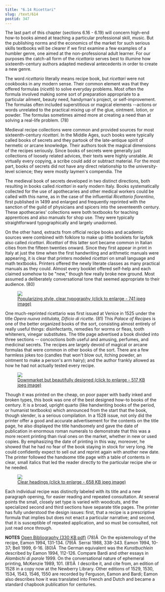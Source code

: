 ```yaml
---
title: "6.14 Ricettari"
slug: /text/614
postid: 347
---
```

The last part of this chapter (sections 6.16 - 6.19) will concern high-end how-to books aimed at teaching a particular professional skill, music. But the publishing norms and the economics of the market for such serious skills textbooks will be clearer if we first examine a few examples of a humbler genre, one aimed at the non-professional adult learner. For our purposes the catch-all form of the <em>ricettario</em> serves best to illumine how sixteenth-century authors adapted medieval antecedents in order to create a new genre.

The word <em>ricettario</em> literally means recipe book, but <em>ricettari</em> were not cookbooks in any modern sense. Their common element was that they offered formulas (<em>ricetti</em>) to solve everyday problems. Most often the formula involved making some sort of preparation appropriate to a particular ailment, beauty need, handyman's project, or self-improvement. The formulas often included superstitious or magical elements --actions or words unrelated to the practical mixing up of the glue, ointment. lotion, or powder. The formulas sometimes aimed more at creating a need than at solving a real-life problem. (78)

Medieval recipe collections were common and provided sources for most sixteenth-century <em>ricettari</em>. In the Middle Ages, such books were typically called books of secrets and they partook of the late-antique spirit of hermetic or arcane knowledge. Their authors took the magical dimensions of the recipes seriously. Since books of secrets were generally just collections of loosely related advices, their texts were highly unstable. At virtually every copying, a scribe could add or subtract material. For the most part, books of secrets did not have any direct relationship to the university-level science; they were mostly laymen's compendia. The 

The medieval book of secrets developed in two distinct directions, both resulting in books called <em>ricettari</em> in early modern Italy. Books systematically collected for the use of apothecaries and other medical workers could be called with this name, as in the case of the influential <em>Ricettario fiorentino</em>, first published in 1499 and enlarged and frequently reprinted with the sanction of the guild of physicians and spicers into the seventeenth century. These apothecaries' collections were both textbooks for teaching apprentices and also manuals for shop use. They were typically straightforward typographically and largely unadorned.

On the other hand, extracts from official recipe books and academic sources were combined with folklore to make up little booklets for layfolk also called <em>ricettari</em>. <em>Ricettari</em> of this latter sort became common in Italian cities from the fifteen twenties onward. Since they first appear in print in Italy at just the time when the first handwriting and arithmetic manuals were appearing, it is clear that printers modeled <em>ricettari</em> on small language and math textbooks. Printers offered the newly literate classes as many practical manuals as they could. Almost every booklet offered self-help and each claimed somehow to be "new," though few really broke new ground. Most assumed a deliberately conversational tone that seemed appropriate to their audience. (80)
<p style="text-align: center;"></p>


<figure class="mkdn-figure">
    <a href="/images_full/6.00_Chapter_Six/Wing-ZP-535.N54,-Opera-nvova-intitolata-Dificio-de-ricet (1).jpg" class="mkdn-image-link">
    <img class="mkdn-image" src="/images_full/6.00_Chapter_Six/Wing-ZP-535.N54,-Opera-nvova-intitolata-Dificio-de-ricet (1).jpg" />
    <figcaption class="mkdn-figcaption">Popularizing style, clear typography (click to enlarge - 741 jpeg image)</figcaption>
    </a>
</figure>

One much-reprinted ricettario was first issued at Venice in 1525 under the title <em>Opera nuova intitulata, Dificio di ricette</em>. (81) This <em>Palace of Recipes</em> is one of the better organized books of the sort, consisting almost entirely of really useful things: disinfectants, remedies for worms or fleas, tooth whiteners, vinegar substitutes. The title page advertised a book divided into three sections -- concoctions both useful and amusing, perfumes, and medicinal secrets. The recipes are largely devoid of magical or arcane formulas that were common in other books of the sort. There are a few harmless jokes too (candles that won't blow out, itching powder, an ointment to make a person's arm hairy); and the author frankly allowed as how he had not actually tested every recipe.
<p style="text-align: center;"></p>


<figure class="mkdn-figure">
    <a href="/images_full/6.00_Chapter_Six/Wing-ZP-535.N54,-Opera-nvova-intitolata-Dificio-de-ricet (2).jpg" class="mkdn-image-link">
    <img class="mkdn-image" src="/images_full/6.00_Chapter_Six/Wing-ZP-535.N54,-Opera-nvova-intitolata-Dificio-de-ricet (2).jpg" />
    <figcaption class="mkdn-figcaption">Downmarket but beautifully designed (click to enlarge - 517 KB jpeg image)</figcaption>
    </a>
</figure>

Though it was printed on the cheap, on poor paper with badly inked and broken types, this book was one of the best designed how-to books of the century. It is a broad, upright quarto (like handwriting books of the period, or humanist textbooks) which announced from the start that the book, though slender, is a serious compilation. In a 1528 issue, not only did the printer offer a good and accurate advertisement for the contents on the title page, he also displayed the title handsomely and gave the date of publication in enormous roman numerals to demonstrate that this was a more recent printing than rival ones on the market, whether in new or used copies. By emphasizing the date of printing in this way, moreover, he showed that he had no fear of the book staying in stock for very long. He could confidently expect to sell out and reprint again with another new date. The printer followed the handsome title page with a table of contents in clear, small italics that led the reader directly to the particular recipe she or he needed.
<p style="text-align: center;"></p>


<figure class="mkdn-figure">
    <a href="/images_full/6.00_Chapter_Six/Wing-ZP-535.N54,-Opera-nvova-intitolata-Dificio-de-ricette,f.jpg" class="mkdn-image-link">
    <img class="mkdn-image" src="/images_full/6.00_Chapter_Six/Wing-ZP-535.N54,-Opera-nvova-intitolata-Dificio-de-ricette,f.jpg" />
    <figcaption class="mkdn-figcaption">Clear headings (click to enlarge - 658 KB jpeg image)</figcaption>
    </a>
</figure>

Each individual recipe was distinctly labeled with its title and a new paragraph opening, for easier reading and repeated consultation. At several points the small, closely set type is varied with woodcuts, and the specialized second and third sections have separate title pages. The printer has fully understood the design issues: first, that a recipe is a prescriptive formula that implies but does not enact a particular narrative; and second, that it is susceptible of repeated application, and so must be consulted, not just read once through.

<strong>NOTES</strong>
<a href="http://www.humanismforsale.org/bibliography.pdf" target="new">Open Bibliography (330 KB pdf)</a>
(78)Â  On the epistemology of the recipe, Eamon 1994, 131-134.
(79)Â  Serrai 1988, 338-343. Eamon 1994, 10-37; Bell 1999, 6-16.
(80)Â  The German equivalent was the <em>Kunstbuchlein</em> described by Eamon 1994, 112-126. Compare Bardi and other essays in <em>Alambichi di parole</em> 1999. On the conversational nature of ephemeral printing, McKenzie 1989, 101.
(81)Â  I describe it, and cite from, an edition of 1528 in a copy now at the Newberry Library. Other editions of 1529, 1530, 1534, 1543, 1546, 1550 are recorded by Ferguson, Eamon and Bardi; Eamon also describes how it was translated into French and Dutch and became a standard chapbook publication for centuries.
